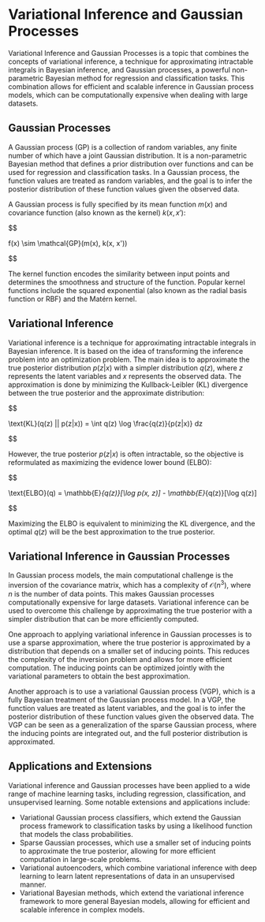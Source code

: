 # Variational Inference and Gaussian Processes

Variational Inference and Gaussian Processes is a topic that combines the concepts of variational inference, a technique for approximating intractable integrals in Bayesian inference, and Gaussian processes, a powerful non-parametric Bayesian method for regression and classification tasks. This combination allows for efficient and scalable inference in Gaussian process models, which can be computationally expensive when dealing with large datasets.

## Gaussian Processes

A Gaussian process (GP) is a collection of random variables, any finite number of which have a joint Gaussian distribution. It is a non-parametric Bayesian method that defines a prior distribution over functions and can be used for regression and classification tasks. In a Gaussian process, the function values are treated as random variables, and the goal is to infer the posterior distribution of these function values given the observed data.

A Gaussian process is fully specified by its mean function $m(x)$ and covariance function (also known as the kernel) $k(x, x')$:


$$

f(x) \sim \mathcal{GP}(m(x), k(x, x'))

$$


The kernel function encodes the similarity between input points and determines the smoothness and structure of the function. Popular kernel functions include the squared exponential (also known as the radial basis function or RBF) and the Matérn kernel.

## Variational Inference

Variational inference is a technique for approximating intractable integrals in Bayesian inference. It is based on the idea of transforming the inference problem into an optimization problem. The main idea is to approximate the true posterior distribution $p(z|x)$ with a simpler distribution $q(z)$, where $z$ represents the latent variables and $x$ represents the observed data. The approximation is done by minimizing the Kullback-Leibler (KL) divergence between the true posterior and the approximate distribution:


$$

\text{KL}(q(z) || p(z|x)) = \int q(z) \log \frac{q(z)}{p(z|x)} dz

$$


However, the true posterior $p(z|x)$ is often intractable, so the objective is reformulated as maximizing the evidence lower bound (ELBO):


$$

\text{ELBO}(q) = \mathbb{E}_{q(z)}[\log p(x, z)] - \mathbb{E}_{q(z)}[\log q(z)]

$$


Maximizing the ELBO is equivalent to minimizing the KL divergence, and the optimal $q(z)$ will be the best approximation to the true posterior.

## Variational Inference in Gaussian Processes

In Gaussian process models, the main computational challenge is the inversion of the covariance matrix, which has a complexity of $\mathcal{O}(n^3)$, where $n$ is the number of data points. This makes Gaussian processes computationally expensive for large datasets. Variational inference can be used to overcome this challenge by approximating the true posterior with a simpler distribution that can be more efficiently computed.

One approach to applying variational inference in Gaussian processes is to use a sparse approximation, where the true posterior is approximated by a distribution that depends on a smaller set of inducing points. This reduces the complexity of the inversion problem and allows for more efficient computation. The inducing points can be optimized jointly with the variational parameters to obtain the best approximation.

Another approach is to use a variational Gaussian process (VGP), which is a fully Bayesian treatment of the Gaussian process model. In a VGP, the function values are treated as latent variables, and the goal is to infer the posterior distribution of these function values given the observed data. The VGP can be seen as a generalization of the sparse Gaussian process, where the inducing points are integrated out, and the full posterior distribution is approximated.

## Applications and Extensions

Variational inference and Gaussian processes have been applied to a wide range of machine learning tasks, including regression, classification, and unsupervised learning. Some notable extensions and applications include:

- Variational Gaussian process classifiers, which extend the Gaussian process framework to classification tasks by using a likelihood function that models the class probabilities.
- Sparse Gaussian processes, which use a smaller set of inducing points to approximate the true posterior, allowing for more efficient computation in large-scale problems.
- Variational autoencoders, which combine variational inference with deep learning to learn latent representations of data in an unsupervised manner.
- Variational Bayesian methods, which extend the variational inference framework to more general Bayesian models, allowing for efficient and scalable inference in complex models.
